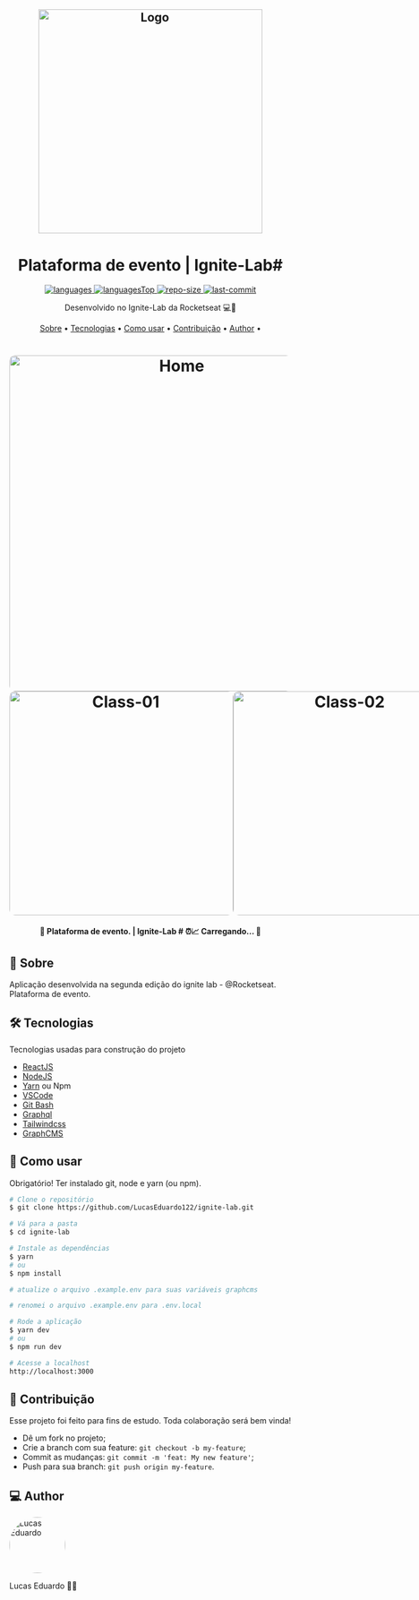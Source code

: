 <h2 align="center">
  <div>
    <img alt="Logo" title="#logo" src=".github/assets/logo.svg" width="400"/>
  <div>
</h2>

<h1 align="center">
    Plataforma de evento | Ignite-Lab#
</h1>

<div align="center">

  <a href="">
    <img src="https://img.shields.io/github/languages/count/RodrigoSaantos/event-platform.svg?color=00B37E" alt="languages" >
  </a>

  <a href="">
    <img src="https://img.shields.io/github/languages/top/RodrigoSaantos/event-platform.svg?color=00B37E" alt="languagesTop" >
  </a>

  <a href="">
    <img src="https://img.shields.io/github/repo-size/RodrigoSaantos/event-platform.svg?color=00B37E" alt="repo-size" >
  </a>

  <a href="">
    <img src="https://img.shields.io/github/last-commit/RodrigoSaantos/event-platform.svg?color=00B37E" alt="last-commit" >
  </a>

</div>

<p align="center"> Desenvolvido no Ignite-Lab da Rocketseat 💻🚀 </p>

<p align="center">
 <a href="#about">Sobre</a> •
 <a href="#technologies">Tecnologias</a> •
 <a href="#usage">Como usar</a> •
 <a href="#contribution">Contribuição</a> •
 <a href="#author">Author</a> •
</p>

<h1 align="center">
    <img width="600" style="border-radius: 10px" height="auto" alt="Home" title="Home" src=".github/assets/home.png" />
  <div style="display: flex; flex-direction: row;">
    <img width="400" style="border-radius: 10px" height="auto" alt="Class-01" title="Class-01" src=".github/assets/class-01.png" />
    <img width="400" style="border-radius: 10px" height="auto" alt="Class-02" title="Class-02" src=".github/assets/class-02.png" />
  <div>
</h1>

<h4 align="center">
	 📝 Plataforma de evento. | Ignite-Lab # ⏰📈 Carregando...  📝
</h4>

<h2 id="about" > 🎯 Sobre </h2>

Aplicação desenvolvida na segunda edição do ignite lab - @Rocketseat. Plataforma de evento.

<h2 id="technologies"> 🛠 Tecnologias </h2>

Tecnologias usadas para construção do projeto

- [ReactJS](https://reactjs.org)
- [NodeJS](https://nodejs.org/en/)
- [Yarn](https://yarnpkg.com) ou Npm
- [VSCode](https://code.visualstudio.com)
- [Git Bash](https://gitforwindows.org/)
- [Graphql](https://graphql.org/)
- [Tailwindcss](https://tailwindcss.com/)
- [GraphCMS](https://graphcms.com/)

<h2 id="usage" > 👷 Como usar </h2>

Obrigatório! Ter instalado git, node e yarn (ou npm).

```bash
# Clone o repositório
$ git clone https://github.com/LucasEduardo122/ignite-lab.git

# Vá para a pasta
$ cd ignite-lab

# Instale as dependências
$ yarn
# ou
$ npm install

# atualize o arquivo .example.env para suas variáveis graphcms

# renomei o arquivo .example.env para .env.local

# Rode a aplicação
$ yarn dev
# ou
$ npm run dev

# Acesse a localhost
http://localhost:3000
```

<h2 id="contribution"> 🤝 Contribuição </h2>

Esse projeto foi feito para fins de estudo. Toda colaboração será bem vinda!

- Dê um fork no projeto;
- Crie a branch com sua feature: `git checkout -b my-feature`;
- Commit as mudanças: `git commit -m 'feat: My new feature'`;
- Push para sua branch: `git push origin my-feature`.

<h2 id="author"> 💻 Author </h2>

<img style="border-radius: 50%;" src="https://github.com/LucasEduardo122.png" width="100px;" alt="Lucas Eduardo"/>

Lucas Eduardo 👋🏽